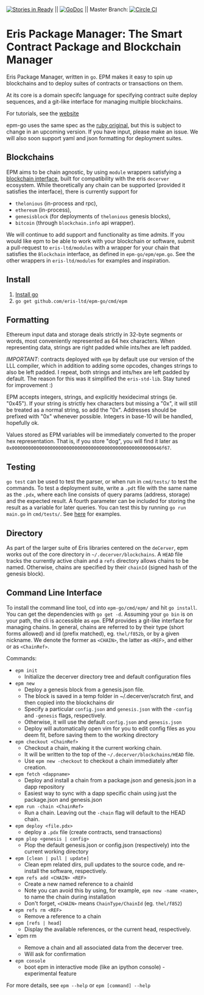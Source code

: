 [![Stories in Ready](https://badge.waffle.io/eris-ltd/deCerver.png?label=ready&title=Ready)](https://waffle.io/eris-ltd/deCerver) || [![GoDoc](https://godoc.org/github.com/epm-go?status.png)](https://godoc.org/github.com/eris-ltd/epm-go) || Master Branch: [![Circle CI](https://circleci.com/gh/eris-ltd/epm-go/tree/master.svg?style=svg)](https://circleci.com/gh/eris-ltd/epm-go/tree/master)

Eris Package Manager: The Smart Contract Package and Blockchain Manager
======

Eris Package Manager, written in `go`. EPM makes it easy to spin up blockchains and to deploy suites of contracts or transactions on them.

At its core is a domain specifc language for specifying contract suite deploy sequences, and a git-like interface for managing multiple blockchains.

For tutorials, see the [website](https://epm.io)

epm-go uses the same spec as the [ruby original](https://github.com/project-douglas/epm), but this is subject to change in an upcoming version. If you have input, please make an issue. We will also soon support yaml and json formatting for deployment suites.

Blockchains
-----------

EPM aims to be chain agnostic, by using `module` wrappers satisfying a [blockchain interface](https://github.com/eris-ltd/epm-go/blob/master/epm/epm.go#L50), built for compatibility with the eris `decerver` ecosystem.
While theoretically any chain can be supported (provided it satisfies the interface), there is currently support for

- `thelonious` (in-process and rpc),
- `ethereum` (in-process),
- `genesisblock` (for deployments of `thelonious` genesis blocks),
- `bitcoin` (through `blockchain.info` api wrapper).

We will continue to add support and functionality as time admits.
If you would like epm to be able to work with your blockchain or software, submit a pull-request to `eris-ltd/modules`
with a wrapper for your chain that satisfies the `Blockchain` interface, as defined in `epm-go/epm/epm.go`.
See the other wrappers in `eris-ltd/modules` for examples and inspiration.

Install
--------

1. [Install go](https://golang.org/doc/install)
2. `go get github.com/eris-ltd/epm-go/cmd/epm`

Formatting
----------
Ethereum input data and storage deals strictly in 32-byte segments or words, most conveniently represented as 64 hex characters.
When representing data, strings are right padded while ints/hex are left padded.

*IMPORTANT*: contracts deployed with `epm` by default use our version of the LLL compiler,
which in addition to adding some opcodes, changes strings to also be left padded.
I repeat, both strings and ints/hex are left padded by default. The reason for this was it simplified the `eris-std-lib`.
Stay tuned for improvement :)

EPM accepts integers, strings, and explicitly hexidecimal strings (ie. "0x45").
If your string is strictly hex characters but missing a "0x", it will still be treated as a normal string, so add the "0x".
Addresses should be prefixed with "0x" whenever possible. Integers in base-10 will be handled, hopefully ok.

Values stored as EPM variables will be immediately converted to the proper hex representation.
That is, if you store "dog", you will find it later as `0x0000000000000000000000000000000000000000000000000000646f67`.

Testing
-------
`go test` can be used to test the parser, or when run in `cmd/tests/` to test the commands.
To test a deployment suite, write a `.pdt` file with the same name as the `.pdx`, where each line consists of query params (address, storage) and the expected result.
A fourth parameter can be included for storing the result as a variable for later queries.
You can test this by running `go run main.go` in `cmd/tests/`.
See [here](`https://github.com/eris-ltd/eris-std-lib/blob/master/DTT/tests/c3d.pdt`) for examples.

Directory
--------
As part of the larger suite of Eris libraries centered on the `deCerver`, epm works out of the core directory in `~/.decerver/blockchains`.
A `HEAD` file tracks the currently active chain and a `refs` directory allows chains to be named.
Otherwise, chains are specified by their `chainId` (signed hash of the genesis block).

Command Line Interface
----------------------
To install the command line tool, cd into `epm-go/cmd/epm/` and hit `go install`.
You can get the dependencies with `go get -d`.
Assuming your `go bin` is on your path, the cli is accessible as `epm`.
EPM provides a git-like interface for managing chains. In general, chains are referred to by their type (short forms allowed) and id (prefix matched), eg. `thel/f852b`, or by a given nickname. We denote the former as `<CHAIN>`, the latter as `<REF>`, and either or as `<ChainRef>`.

Commands:
- `epm init`
    - Initialize the decerver directory tree and default configuration files
- `epm new`
    - Deploy a genesis block from a genesis.json file.
    - The block is saved in a temp folder in ~/.decerver/scratch first, and then copied into the blockchains dir
    - Specify a particular `config.json` and `genesis.json` with the `-config` and `-genesis` flags, respectively.
    - Otherwise, it will use the default `config.json` and `genesis.json`
    - Deploy will automatically open vim for you to edit config files as you deem fit, before saving them to the working directory
- `epm checkout <ChainRef>`
    - Checkout a chain, making it the current working chain.
    - It will be written to the top of the `~/.decerver/blockchains/HEAD` file.
    - Use `epm new -checkout` to checkout a chain immediately after creation.
- `epm fetch <dappname>`
    - Deploy and install a chain from a package.json and genesis.json in a dapp repository
    - Easiest way to sync with a dapp specific chain using just the package.json and genesis.json
- `epm run -chain <ChainRef>`
    - Run a chain. Leaving out the `-chain` flag will default to the HEAD chain.
- `epm deploy <file.pdx>`
    - deploy a `.pdx` file (create contracts, send transactions)
- `epm plop <genesis | config>`
    - Plop the default genesis.json or config.json (respectively) into the current working directory
- `epm [clean | pull | update]`
    - Clean epm related dirs, pull updates to the source code, and re-install the software, respectively.
- `epm refs add <CHAIN> <REF>`
    - Create a new named reference to a chainId
    - Note you can avoid this by using, for example, `epm new -name <name>`, to name the chain during installation
    - Don't forget, `<CHAIN>` means `ChainType/ChainId` (eg. `thel/f852`)
- `epm refs rm <REF>`
    - Remove a reference to a chain
- `epm [refs | head]`
    - Display the available references, or the current head, respectively.
- `epm rm <ChainRef>
    - Remove a chain and all associated data from the decerver tree.
    - Will ask for confirmation
- `epm console`
    - boot epm in interactive mode (like an ipython console) - experimental feature


For more details, see `epm --help` or `epm [command] --help`
